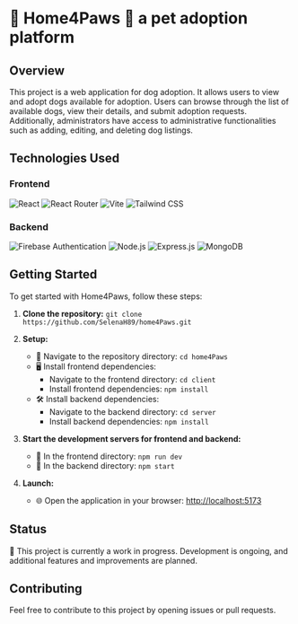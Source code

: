 # 🐾 Home4Paws 🐾 a pet adoption platform

## Overview
This project is a web application for dog adoption. 
It allows users to view and adopt dogs available for adoption.
Users can browse through the list of available dogs, view their details, and submit adoption requests. 
Additionally, administrators have access to administrative functionalities such as adding, editing, and deleting dog listings.

## Technologies Used

### Frontend
 ![React](https://img.shields.io/badge/-React-61DAFB?logo=react&logoColor=white)  ![React Router](https://img.shields.io/badge/-React_Router-CA4245?logo=react-router&logoColor=white)  ![Vite](https://img.shields.io/badge/-Vite-646CFF?logo=vite&logoColor=white)  ![Tailwind CSS](https://img.shields.io/badge/-Tailwind_CSS-38B2AC?logo=tailwind-css&logoColor=white)

### Backend
![Firebase Authentication](https://img.shields.io/badge/-Firebase_Authentication-FFCA28?logo=firebase&logoColor=black) ![Node.js](https://img.shields.io/badge/-Node.js-339933?logo=node.js&logoColor=white) ![Express.js](https://img.shields.io/badge/-Express.js-000000?logo=express&logoColor=white) ![MongoDB](https://img.shields.io/badge/-MongoDB-47A248?logo=mongodb&logoColor=white)

## Getting Started
To get started with Home4Paws, follow these steps:

1. **Clone the repository:** `git clone https://github.com/SelenaH89/home4Paws.git`

2. **Setup:**
   - 📁 Navigate to the repository directory: `cd home4Paws`
   - 🖥️ Install frontend dependencies:
     - Navigate to the frontend directory: `cd client`
     - Install frontend dependencies: `npm install`
   - 🛠️ Install backend dependencies:
     - Navigate to the backend directory: `cd server`
     - Install backend dependencies: `npm install`

3. **Start the development servers for frontend and backend:**
   - 🚀 In the frontend directory: `npm run dev`
   - 🚂 In the backend directory: `npm start`

4. **Launch:**
   - 🌐 Open the application in your browser: [http://localhost:5173](http://localhost:5173)

## Status
🚧 This project is currently a work in progress. Development is ongoing, and additional features and improvements are planned.

## Contributing
Feel free to contribute to this project by opening issues or pull requests.
